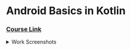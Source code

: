 # Android Basics in Kotlin
### [Course Link](https://developer.android.com/courses/android-basics-kotlin/course)

<details>
  <summary>Work Screenshots</summary>
  
| Project | Screenshot  |
|---|---|
| Hello, World! |  <img width="720" alt="Снимок экрана 2022-02-17 в 20 15 58" src="https://user-images.githubusercontent.com/44410069/162799140-3d26e954-efea-4915-b995-aabb4504f631.png">  |
| [Birtday Card](https://github.com/YaMaisiukDranko/Learn_Kotlin/tree/main/HappyBirthday) |   <img width="720" alt="Снимок экрана 2022-02-18 в 22 01 42" src="https://user-images.githubusercontent.com/44410069/162799151-8bab4b97-1625-4c72-8a2e-e9b46884f0c7.png">
| | <img width="720" alt="Снимок экрана 2022-02-18 в 21 56 41" src="https://user-images.githubusercontent.com/44410069/162799161-5db6e522-0a85-4c8e-8294-0796cd4c88b5.png">|
| Random Range |  <img width="720" alt="Снимок экрана 2022-02-19 в 11 20 31" src="https://user-images.githubusercontent.com/44410069/162799168-bbf0bffa-3af7-4c99-8748-e5ae5c889e71.png">  |
| [Dice Roller App](https://github.com/YaMaisiukDranko/Learn_Kotlin/tree/main/DiceRoller) |  <img width="720" alt="Снимок экрана 2022-02-19 в 18 38 05" src="https://user-images.githubusercontent.com/44410069/162799175-86f721fd-b36d-4c27-bb01-362bb95dfe7a.png"> |
| [Tip Time](https://github.com/YaMaisiukDranko/Learn_Kotlin/tree/main/TipTime) |   <img width="720" alt="Снимок экрана 2022-02-23 в 17 08 32" src="https://user-images.githubusercontent.com/44410069/162799179-72e58a6c-c81b-444e-96cd-d602614c867c.png">|
| [Tip Time. Icon Setup](https://github.com/YaMaisiukDranko/Learn_Kotlin/tree/main/TipTime)  | <img width="720" alt="Снимок экрана 2022-02-25 в 11 32 27" src="https://user-images.githubusercontent.com/44410069/162799183-a3c5efc6-d066-4e13-964b-e6b01609f1d2.png">  |
| Lists | <img width="720" alt="Снимок экрана 2022-03-04 в 20 04 23" src="https://user-images.githubusercontent.com/44410069/162803923-12de0e9d-9953-4bc8-baf7-59573b691766.png"> |
| [Affirmations App](https://github.com/YaMaisiukDranko/Learn_Kotlin/tree/main/android-basics-kotlin-affirmations-app-solution-main) | <img width="720" alt="Снимок экрана 2022-03-05 в 14 14 57" src="https://user-images.githubusercontent.com/44410069/162803938-ac9b609b-cf5a-4378-a721-9d78414b23c5.png"> |
| [Affirmations App. Material Design](https://github.com/YaMaisiukDranko/Learn_Kotlin/tree/main/android-basics-kotlin-affirmations-app-solution-main) | <img width="720" alt="Снимок экрана 2022-03-05 в 14 17 29" src="https://user-images.githubusercontent.com/44410069/162803948-115837e0-0c61-4536-aad8-6d4a07aa882a.png"> |
| [Tip Time. Instrumentation Tests](https://github.com/YaMaisiukDranko/Learn_Kotlin/tree/main/TipTime) | <img width="720" alt="Снимок экрана 2022-03-01 в 18 27 23" src="https://user-images.githubusercontent.com/44410069/162803947-d04b3e85-dcf8-441a-95f1-946166bb18d7.png"> |
| [Words App. Navigation Tests](https://github.com/YaMaisiukDranko/Learn_Kotlin/tree/main/android-basics-kotlin-words-app-activities) | <img width="1440" alt="Снимок экрана 2022-03-07 в 12 40 29" src="https://user-images.githubusercontent.com/44410069/162811036-5187fe42-429d-487a-9e6d-573072290ced.png"> |
| [CupCake App. ViewModel Tests](https://github.com/YaMaisiukDranko/Learn_Kotlin/tree/main/android-basics-kotlin-cupcake-app-starter) | <img width="1440" alt="Снимок экрана 2022-03-19 в 09 47 54" src="https://user-images.githubusercontent.com/44410069/162811046-49d9b618-d521-4295-ae41-2104ffb35b6c.png"> |
| [Cupcake App. Navigate between screens](https://github.com/YaMaisiukDranko/Learn_Kotlin/tree/main/android-basics-kotlin-cupcake-app-starter) | <img width="1440" alt="Снимок экрана 2022-03-13 в 13 17 50" src="https://user-images.githubusercontent.com/44410069/162811027-20b557da-c7f0-4e50-b063-bd930601e4c0.png"> |
| [SQL Basics. City Data](https://github.com/YaMaisiukDranko/Learn_Kotlin/tree/main/android-basics-kotlin-sql-basics-app-main) | <img width="1440" alt="Снимок экрана 2022-03-29 в 18 44 03" src="https://user-images.githubusercontent.com/44410069/162811043-e26508c6-9cea-4fed-b728-0f03c2941318.png"> |
  
</details>






